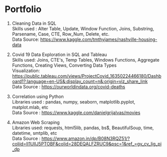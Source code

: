 # Portfolio


1. Cleaning Data in SQL  
  Skills used : Alter Table, Update, Window Function,  Joins, Substring,  Parsename, Case, CTE, Row_Num, Delete, etc.  
  Data Source: https://www.kaggle.com/tmthyjames/nashville-housing-data

2. Covid 19 Data Exploration  in SQL and Tableau  
  Skills used: Joins, CTE's, Temp Tables, Windows Functions, Aggregate Functions, Creating Views, Converting Data Types  
  Visualization: https://public.tableau.com/views/ProjectCovid_16350224466180/Dashboard1?:language=en-US&:display_count=n&:origin=viz_share_link  
  Data Source : https://ourworldindata.org/covid-deaths
  

3. Correlation using Python  
  Libraries used : pandas, numpy, seaborn, matplotlib.pyplot, matplot.mlab, etc  
  Data Source : https://www.kaggle.com/danielgrijalvas/movies

4. Amazon Web Scraping  
  Libraries used: requests, html5lib, pandas, bs$, BeautifulSoup, time, datetime, smtplib, etc  
  Data Source : https://www.amazon.in/dp/B08N3RQZ51/?coliid=II1UIIJ5PTOBF&colid=28DEQALFZRUC9&psc=1&ref_=gv_cv_lig_pi_dp



